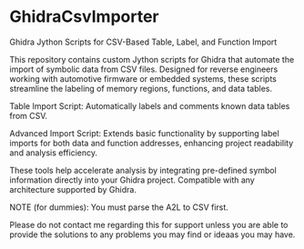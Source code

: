 # GhidraCsvImporter
Ghidra Jython Scripts for CSV-Based Table, Label, and Function Import

This repository contains custom Jython scripts for Ghidra that automate the import of symbolic data from CSV files. 
Designed for reverse engineers working with automotive firmware or embedded systems, these scripts streamline the labeling of memory regions, functions, and data tables.

Table Import Script: Automatically labels and comments known data tables from CSV.

Advanced Import Script: Extends basic functionality by supporting label imports for both data and function addresses, enhancing project readability and analysis efficiency.

These tools help accelerate analysis by integrating pre-defined symbol information directly into your Ghidra project. Compatible with any architecture supported by Ghidra.

NOTE (for dummies): You must parse the A2L to CSV first.

Please do not contact me regarding this for support unless you are able to provide the solutions to any problems you may find or ideaas you may have.
